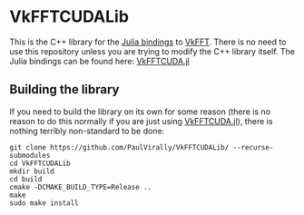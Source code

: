 # VkFFTCUDALib
This is the C++ library for the [Julia bindings](https://github.com/PaulVirally/VkFFTCUDA.jl) to [VkFFT](https://github.com/DTolm/VkFFT). There is no need to use this repository unless you are trying to modify the C++ library itself. The Julia bindings can be found here: [VkFFTCUDA.jl](https://github.com/PaulVirally/VkFFTCUDA.jl)

## Building the library
If you need to build the library on its own for some reason (there is no reason to do this normally if you are just using [VkFFTCUDA.jl](https://github.com/PaulVirally/VkFFTCUDA.jl)), there is nothing terribly non-standard to be done:
```
git clone https://github.com/PaulVirally/VkFFTCUDALib/ --recurse-submodules
cd VkFFTCUDALib
mkdir build
cd build
cmake -DCMAKE_BUILD_TYPE=Release ..
make
sudo make install
```
